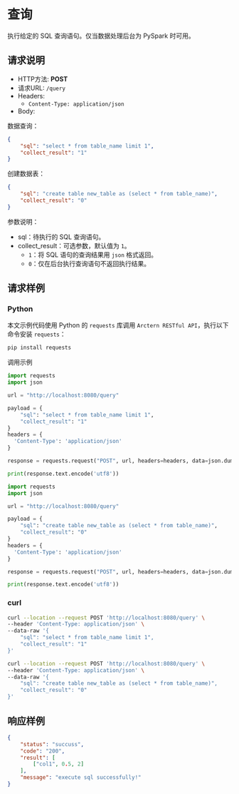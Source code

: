 # 查询

执行给定的 SQL 查询语句。仅当数据处理后台为 PySpark 时可用。

## 请求说明

- HTTP方法: **POST**
- 请求URL: `/query`
- Headers:
    - `Content-Type: application/json`
- Body:

数据查询：

```json
{
    "sql": "select * from table_name limit 1",
    "collect_result": "1"
}
```

创建数据表：

```json
{
    "sql": "create table new_table as (select * from table_name)",
    "collect_result": "0"
}
```

参数说明：

- sql：待执行的 SQL 查询语句。
- collect_result：可选参数，默认值为 `1`。
    - `1`：将 SQL 语句的查询结果用 `json` 格式返回。
    - `0`：仅在后台执行查询语句不返回执行结果。

## 请求样例

### Python

本文示例代码使用 Python 的 `requests` 库调用 `Arctern RESTful API`，执行以下命令安装 `requests`：

```bash
pip install requests
```

调用示例

```python
import requests
import json

url = "http://localhost:8080/query"

payload = {
    "sql": "select * from table_name limit 1",
    "collect_result": "1"
}
headers = {
  'Content-Type': 'application/json'
}

response = requests.request("POST", url, headers=headers, data=json.dumps(payload))

print(response.text.encode('utf8'))
```

```python
import requests
import json

url = "http://localhost:8080/query"

payload = {
    "sql": "create table new_table as (select * from table_name)",
    "collect_result": "0"
}
headers = {
  'Content-Type': 'application/json'
}

response = requests.request("POST", url, headers=headers, data=json.dumps(payload))

print(response.text.encode('utf8'))
```

### curl

```bash
curl --location --request POST 'http://localhost:8080/query' \
--header 'Content-Type: application/json' \
--data-raw '{
    "sql": "select * from table_name limit 1",
    "collect_result": "1"
}'
```

```bash
curl --location --request POST 'http://localhost:8080/query' \
--header 'Content-Type: application/json' \
--data-raw '{
    "sql": "create table new_table as (select * from table_name)",
    "collect_result": "0"
}'
```

## 响应样例

```json
{
    "status": "succuss",
    "code": "200",
    "result": [
        ["col1", 0.5, 2]
    ],
    "message": "execute sql successfully!"
}
```
